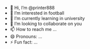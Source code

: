- 👋 Hi, I’m @printer888
- 👀 I’m interested in football
- 🌱 I’m currently learning in university 
- 💞️ I’m looking to collaborate on you 
- 📫 How to reach me ...
- 😄 Pronouns: ...
- ⚡ Fun fact: ...

<!---
printer888/printer888 is a ✨ special ✨ repository because its `README.md` (this file) appears on your GitHub profile.
You can click the Preview link to take a look at your changes.
--->
